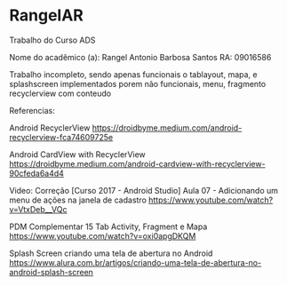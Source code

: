 # RangelAR
Trabalho do Curso ADS

Nome do acadêmico (a): Rangel Antonio Barbosa Santos
RA: 09016586

Trabalho incompleto, sendo apenas funcionais o tablayout, mapa, e splashscreen
implementados porem não funcionais, menu, fragmento recyclerview com conteudo

Referencias:

Android RecyclerView
https://droidbyme.medium.com/android-recyclerview-fca74609725e

Android CardView with RecyclerView
https://droidbyme.medium.com/android-cardview-with-recyclerview-90cfeda6a4d4

Video: Correção [Curso 2017 - Android Studio] Aula 07 - Adicionando um menu de ações na janela de cadastro
https://www.youtube.com/watch?v=VtxDeb__VQc

PDM Complementar 15 Tab Activity, Fragment e Mapa
https://www.youtube.com/watch?v=oxi0apgDKQM

Splash Screen criando uma tela de abertura no Android
https://www.alura.com.br/artigos/criando-uma-tela-de-abertura-no-android-splash-screen
